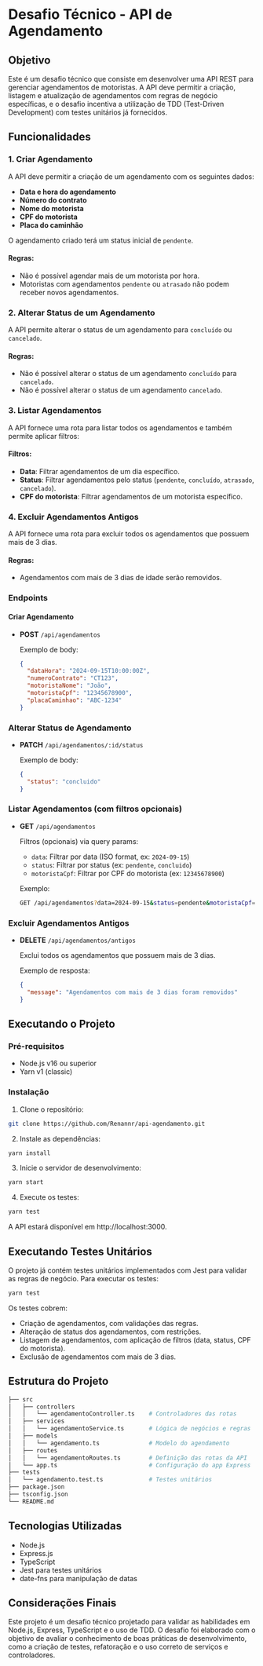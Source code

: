# Desafio Técnico - API de Agendamento

## Objetivo

Este é um desafio técnico que consiste em desenvolver uma API REST para gerenciar agendamentos de motoristas. A API deve permitir a criação, listagem e atualização de agendamentos com regras de negócio específicas, e o desafio incentiva a utilização de TDD (Test-Driven Development) com testes unitários já fornecidos.

## Funcionalidades

### 1. Criar Agendamento

A API deve permitir a criação de um agendamento com os seguintes dados:

- **Data e hora do agendamento**
- **Número do contrato**
- **Nome do motorista**
- **CPF do motorista**
- **Placa do caminhão**

O agendamento criado terá um status inicial de `pendente`.

#### Regras:

- Não é possível agendar mais de um motorista por hora.
- Motoristas com agendamentos `pendente` ou `atrasado` não podem receber novos agendamentos.

### 2. Alterar Status de um Agendamento

A API permite alterar o status de um agendamento para `concluído` ou `cancelado`.

#### Regras:

- Não é possível alterar o status de um agendamento `concluído` para `cancelado`.
- Não é possível alterar o status de um agendamento `cancelado`.

### 3. Listar Agendamentos

A API fornece uma rota para listar todos os agendamentos e também permite aplicar filtros:

#### Filtros:

- **Data**: Filtrar agendamentos de um dia específico.
- **Status**: Filtrar agendamentos pelo status (`pendente`, `concluído`, `atrasado`, `cancelado`).
- **CPF do motorista**: Filtrar agendamentos de um motorista específico.

### 4. Excluir Agendamentos Antigos

A API fornece uma rota para excluir todos os agendamentos que possuem mais de 3 dias.

#### Regras:

- Agendamentos com mais de 3 dias de idade serão removidos.

### Endpoints

#### Criar Agendamento

- **POST** `/api/agendamentos`

  Exemplo de body:

  ```json
  {
    "dataHora": "2024-09-15T10:00:00Z",
    "numeroContrato": "CT123",
    "motoristaNome": "João",
    "motoristaCpf": "12345678900",
    "placaCaminhao": "ABC-1234"
  }
  ```

### Alterar Status de Agendamento

- **PATCH** `/api/agendamentos/:id/status`

  Exemplo de body:

  ```json
  {
    "status": "concluido"
  }
  ```

### Listar Agendamentos (com filtros opcionais)

- **GET** `/api/agendamentos`

  Filtros (opcionais) via query params:

  - `data`: Filtrar por data (ISO format, ex: `2024-09-15`)
  - `status`: Filtrar por status (ex: `pendente`, `concluido`)
  - `motoristaCpf`: Filtrar por CPF do motorista (ex: `12345678900`)

  Exemplo:

  ```bash
  GET /api/agendamentos?data=2024-09-15&status=pendente&motoristaCpf=12345678900
  ```

### Excluir Agendamentos Antigos

- **DELETE** `/api/agendamentos/antigos`

  Exclui todos os agendamentos que possuem mais de 3 dias.

  Exemplo de resposta:

  ```json
  {
    "message": "Agendamentos com mais de 3 dias foram removidos"
  }
  ```

## Executando o Projeto

### Pré-requisitos

- Node.js v16 ou superior
- Yarn v1 (classic)

### Instalação

1. Clone o repositório:

```bash
git clone https://github.com/Renannr/api-agendamento.git
```

2. Instale as dependências:

```bash
yarn install
```

3. Inicie o servidor de desenvolvimento:

```bash
yarn start
```

4. Execute os testes:

```bash
yarn test
```

A API estará disponível em http://localhost:3000.

## Executando Testes Unitários

O projeto já contém testes unitários implementados com Jest para validar as regras de negócio. Para executar os testes:

```bash
yarn test
```

Os testes cobrem:

- Criação de agendamentos, com validações das regras.
- Alteração de status dos agendamentos, com restrições.
- Listagem de agendamentos, com aplicação de filtros (data, status, CPF do motorista).
- Exclusão de agendamentos com mais de 3 dias.

## Estrutura do Projeto

```bash
├── src
│   ├── controllers
│   │   └── agendamentoController.ts    # Controladores das rotas
│   ├── services
│   │   └── agendamentoService.ts       # Lógica de negócios e regras
│   ├── models
│   │   └── agendamento.ts              # Modelo do agendamento
│   ├── routes
│   │   └── agendamentoRoutes.ts        # Definição das rotas da API
│   └── app.ts                          # Configuração do app Express
├── tests
│   └── agendamento.test.ts             # Testes unitários
├── package.json
├── tsconfig.json
└── README.md

```

## Tecnologias Utilizadas

- Node.js
- Express.js
- TypeScript
- Jest para testes unitários
- date-fns para manipulação de datas

## Considerações Finais

Este projeto é um desafio técnico projetado para validar as habilidades em Node.js, Express, TypeScript e o uso de TDD. O desafio foi elaborado com o objetivo de avaliar o conhecimento de boas práticas de desenvolvimento, como a criação de testes, refatoração e o uso correto de serviços e controladores.
